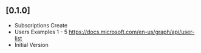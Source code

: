 ## [0.1.0]
* Subscriptions Create
* Users Examples 1 - 5 https://docs.microsoft.com/en-us/graph/api/user-list
* Initial Version
